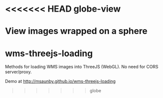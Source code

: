 <<<<<<< HEAD
globe-view
==========

View images wrapped on a sphere
=======
# wms-threejs-loading
Methods for loading WMS images into ThreeJS (WebGL).  No need for CORS server/proxy. 

Demo at http://msaunby.github.io/wms-threejs-loading
>>>>>>> globe

